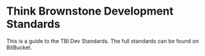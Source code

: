# Think Brownstone Development Standards

This is a guide to the TBI Dev Standards. The full standards can be found on BitBucket.
